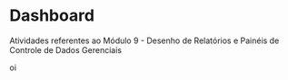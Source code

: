 # Dashboard
Atividades referentes ao Módulo 9 - Desenho de Relatórios e Painéis de Controle de Dados Gerenciais


oi